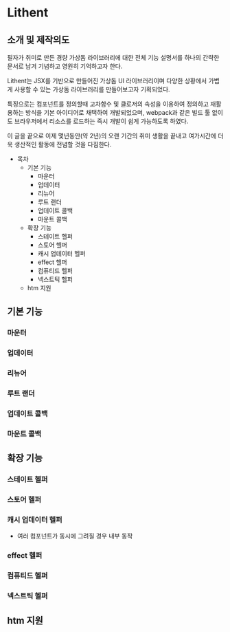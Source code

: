 # Lithent

## 소개 및 제작의도

필자가 취미로 만든 경량 가상돔 라이브러리에 대한 전체 기능 설명서를 하나의 간략한 문서로 남겨 기념하고 영원히 기억하고자 한다.

Lithent는 JSX를 기반으로 만들어진 가상돔 UI 라이브러리이며 다양한 상황에서 가볍게 사용할 수 있는 가상돔 라이브러리를 만들어보고자 기획되었다.

특징으로는 컴포넌트를 정의할때 고차함수 및 클로저의 속성을 이용하여 정의하고 재활용하는 방식을 기본 아이디어로 채택하여 개발되었으며,
webpack과 같은 빌드 툴 없이도 브라우저에서 리소스를 로드하는 즉시 개발이 쉽게 가능하도록 하였다.

이 글을 끝으로 이제 몇년동안(약 2년)의 오랜 기간의 취미 생활을 끝내고 여가시간에 더욱 생산적인 활동에 전념할 것을 다짐한다.

* 목차
    * 기본 기능
        * 마운터
        * 업데이터
        * 리뉴어
        * 루트 랜더
        * 업데이트 콜백
        * 마운트 콜백
    * 확장 기능
        * 스테이트 헬퍼
        * 스토어 헬퍼
        * 캐시 업데이터 헬퍼
        * effect 헬퍼
        * 컴퓨티드 헬퍼
        * 넥스트틱 헬퍼
    * htm 지원

## 기본 기능

### 마운터

### 업데이터

### 리뉴어

### 루트 랜더

### 업데이트 콜백

### 마운트 콜백


## 확장 기능

### 스테이트 헬퍼

### 스토어 헬퍼

### 캐시 업데이터 헬퍼

* 여러 컴포넌트가 동시에 그려질 경우 내부 동작

### effect 헬퍼

### 컴퓨티드 헬퍼

### 넥스트틱 헬퍼

## htm 지원

